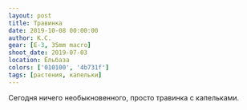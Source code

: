 ```yaml
---
layout: post
title: Травинка
date: 2019-10-08 00:00:00
author: К.С.
gear: [E-3, 35mm macro]
shoot_date: 2019-07-03
location: Ёльбаза
colors: ['010100', '4b731f']
tags: [растения, капельки]
---
```

Сегодня ничего необыкновенного, просто травинка с капельками.
